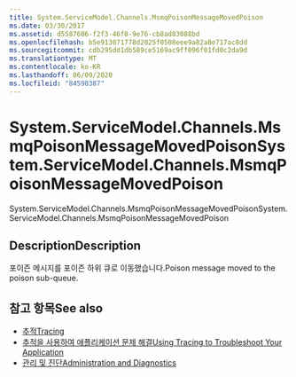 ```yaml
---
title: System.ServiceModel.Channels.MsmqPoisonMessageMovedPoison
ms.date: 03/30/2017
ms.assetid: d5587606-f2f3-46f8-9e76-cb8ad83088bd
ms.openlocfilehash: b5e913071778d2025f0508eee9a82a8e717ac8dd
ms.sourcegitcommit: cdb295dd1db589ce5169ac9ff096f01fd0c2da9d
ms.translationtype: MT
ms.contentlocale: ko-KR
ms.lasthandoff: 06/09/2020
ms.locfileid: "84598387"
---
```

# <a name="systemservicemodelchannelsmsmqpoisonmessagemovedpoison"></a><span data-ttu-id="130d9-102">System.ServiceModel.Channels.MsmqPoisonMessageMovedPoison</span><span class="sxs-lookup"><span data-stu-id="130d9-102">System.ServiceModel.Channels.MsmqPoisonMessageMovedPoison</span></span>
<span data-ttu-id="130d9-103">System.ServiceModel.Channels.MsmqPoisonMessageMovedPoison</span><span class="sxs-lookup"><span data-stu-id="130d9-103">System.ServiceModel.Channels.MsmqPoisonMessageMovedPoison</span></span>  
  
## <a name="description"></a><span data-ttu-id="130d9-104">Description</span><span class="sxs-lookup"><span data-stu-id="130d9-104">Description</span></span>  
 <span data-ttu-id="130d9-105">포이즌 메시지를 포이즌 하위 큐로 이동했습니다.</span><span class="sxs-lookup"><span data-stu-id="130d9-105">Poison message moved to the poison sub-queue.</span></span>  
  
## <a name="see-also"></a><span data-ttu-id="130d9-106">참고 항목</span><span class="sxs-lookup"><span data-stu-id="130d9-106">See also</span></span>

- [<span data-ttu-id="130d9-107">추적</span><span class="sxs-lookup"><span data-stu-id="130d9-107">Tracing</span></span>](index.md)
- [<span data-ttu-id="130d9-108">추적을 사용하여 애플리케이션 문제 해결</span><span class="sxs-lookup"><span data-stu-id="130d9-108">Using Tracing to Troubleshoot Your Application</span></span>](using-tracing-to-troubleshoot-your-application.md)
- [<span data-ttu-id="130d9-109">관리 및 진단</span><span class="sxs-lookup"><span data-stu-id="130d9-109">Administration and Diagnostics</span></span>](../index.md)

